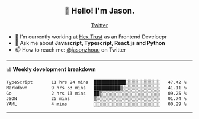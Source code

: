 <h2 align="center">👋 Hello! I'm Jason.</h2>
<p align="center">
  <a href="https://twitter.com/jasonzhouu">Twitter</a>
</p>


- 🔭 I’m currently working at [Hex Trust](https://hextrust.com/) as an Frontend Develoepr
- 💬 Ask me about **Javascript, Typescript, React.js and Python**
- 📫 How to reach me: [@jasonzhouu](https://twitter.com/jasonzhouu) on Twitter

-------

📊 **Weekly development breakdown**
<!--START_SECTION:waka-->

```txt
TypeScript       11 hrs 24 mins  ████████████░░░░░░░░░░░░░   47.42 %
Markdown         9 hrs 53 mins   ██████████▒░░░░░░░░░░░░░░   41.11 %
Go               2 hrs 13 mins   ██▒░░░░░░░░░░░░░░░░░░░░░░   09.25 %
JSON             25 mins         ▒░░░░░░░░░░░░░░░░░░░░░░░░   01.74 %
YAML             4 mins          ░░░░░░░░░░░░░░░░░░░░░░░░░   00.29 %
```

<!--END_SECTION:waka-->

-------
